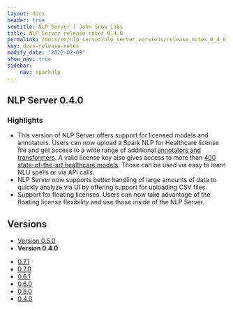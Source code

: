 ```yaml
---
layout: docs
header: true
seotitle: NLP Server | John Snow Labs
title: NLP Server release notes 0.4.0
permalink: /docs/en/nlp_server/nlp_server_versions/release_notes_0_4_0
key: docs-release-notes
modify_date: "2022-02-09"
show_nav: true
sidebar:
    nav: sparknlp
---
```


## NLP Server 0.4.0

### Highlights

- This version of NLP Server offers support for licensed models and annotators. Users can now upload a Spark NLP for Healthcare license file and get access to a wide range of additional [annotators and transformers](https://nlp.johnsnowlabs.com/docs/en/licensed_annotators). A valid license key also gives access to more than [400 state-of-the-art healthcare models](https://nlp.johnsnowlabs.com/models?edition=Spark+NLP+for+Healthcare). Those can be used via easy to learn NLU spells or via API calls.
- NLP Server now supports better handling of large amounts of data to quickly analyze via UI by offering support for uploading CSV files.
- Support for floating licenses. Users can now take advantage of the floating license flexibility and use those inside of the NLP Server.


<div class="prev_ver h3-box" markdown="1">

## Versions

</div>

<ul class="pagination">
    <li>
        <a href="release_notes_0_5_0">Version 0.5.0</a>
    </li>
    <li>
        <strong>Version 0.4.0</strong>
    </li>
</ul>

<ul class="pagination owl-carousel pagination_big">
  <li><a href="release_notes_0_7_1">0.7.1</a></li>
  <li><a href="release_notes_0_7_0">0.7.0</a></li>
  <li><a href="release_notes_0_6_1">0.6.1</a></li>
  <li><a href="release_notes_0_6_0">0.6.0</a></li>
  <li><a href="release_notes_0_5_0">0.5.0</a></li>
  <li class="active"><a href="release_notes_0_4_0">0.4.0</a></li>
</ul>